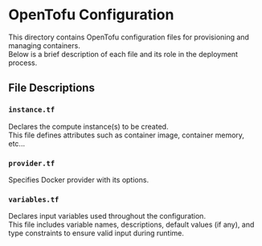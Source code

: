 # OpenTofu Configuration

This directory contains OpenTofu configuration files for provisioning and managing containers.  
Below is a brief description of each file and its role in the deployment process.  

## File Descriptions

### ``instance.tf``

Declares the compute instance(s) to be created.  
This file defines attributes such as container image, container memory, etc...

### ``provider.tf``

Specifies Docker provider with its options.

### ``variables.tf``

Declares input variables used throughout the configuration.  
This file includes variable names, descriptions, default values (if any), and type constraints to ensure valid input during runtime.

